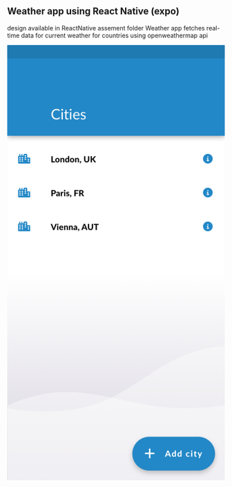 ## Weather app using React Native (expo)
design available in ReactNative assement folder
Weather app fetches real-time data for current weather for countries using openweathermap api

![Weather App Screenshot](ReactNativeassement/preview/page-3-1-1-city-selector.png)

